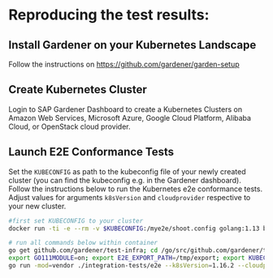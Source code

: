 # Reproducing the test results:

## Install Gardener on your Kubernetes Landscape
Follow the instructions on https://github.com/gardener/garden-setup

## Create Kubernetes Cluster

Login to SAP Gardener Dashboard to create a Kubernetes Clusters on Amazon Web Services, Microsoft Azure, Google Cloud Platform, Alibaba Cloud, or OpenStack cloud provider.

## Launch E2E Conformance Tests
Set the `KUBECONFIG` as path to the kubeconfig file of your newly created cluster (you can find the kubeconfig e.g. in the Gardener dashboard). Follow the instructions below to run the Kubernetes e2e conformance tests. Adjust values for arguments `k8sVersion` and `cloudprovider` respective to your new cluster.

```bash
#first set KUBECONFIG to your cluster
docker run -ti -e --rm -v $KUBECONFIG:/mye2e/shoot.config golang:1.13 bash

# run all commands below within container
go get github.com/gardener/test-infra; cd /go/src/github.com/gardener/test-infra
export GO111MODULE=on; export E2E_EXPORT_PATH=/tmp/export; export KUBECONFIG=/mye2e/shoot.config; export GINKGO_PARALLEL=false
go run -mod=vendor ./integration-tests/e2e --k8sVersion=1.16.2 --cloudprovider=gcp --testcasegroup="conformance"
```